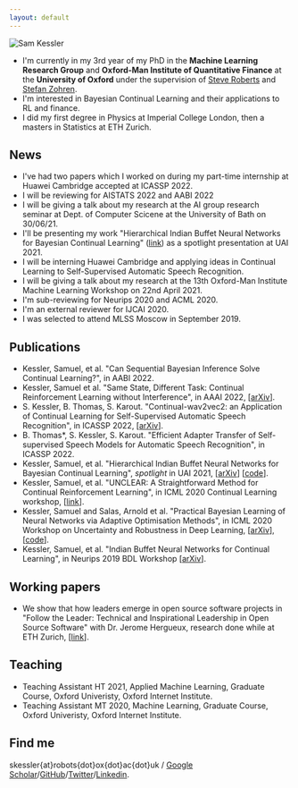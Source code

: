 ```yaml
---
layout: default
---
```


![Sam Kessler](https://raw.github.com/skezle/skezle.github.io/master/_assets/me.png "me")

* I'm currently in my 3rd year of my PhD in the **Machine Learning Research Group** and 
**Oxford-Man Institute of Quantitative Finance** at the **University of Oxford** under
 the supervision of [Steve Roberts](https://www.robots.ox.ac.uk/~sjrob/) and 
 [Stefan Zohren](http://www.oxford-man.ox.ac.uk/node/2430). 
* I'm interested in Bayesian Continual Learning and their
applications to RL and finance. 
* I did my first degree in Physics at Imperial College London, then a masters in 
Statistics at ETH Zurich.

## News
* I've had two papers which I worked on during my part-time internship at Huawei Cambridge accepted at ICASSP 2022.
* I will be reviewing for AISTATS 2022 and AABI 2022
* I will be giving a talk about my research at the AI group research seminar at Dept. of Computer Scicene at the University of Bath on 30/06/21.
* I'll be presenting my work "Hierarchical Indian Buffet Neural Networks for Bayesian Continual Learning" ([link](https://arxiv.org/abs/1912.02290)) as a spotlight presentation at UAI 2021.
* I will be interning Huawei Cambridge and applying ideas in Continual Learning to Self-Supervised Automatic Speech Recognition.
* I will be giving a talk about my research at the 13th Oxford-Man Institute Machine Learning Workshop on 22nd April 2021.
* I'm sub-reviewing for Neurips 2020 and ACML 2020.
* I'm an external reviewer for IJCAI 2020.
* I was selected to attend MLSS Moscow in September 2019.

## Publications
* Kessler, Samuel, et al. "Can Sequential Bayesian Inference Solve Continual Learning?", in AABI 2022.
* Kessler, Samuel et al. "Same State, Different Task: Continual Reinforcement Learning without Interference", in AAAI 2022, \[[arXiv](https://arxiv.org/abs/2106.02940)\].
* S. Kessler, B. Thomas, S. Karout. "Continual-wav2vec2: an Application of Continual Learning for Self-Supervised Automatic Speech Recognition", in ICASSP 2022, \[[arXiv](https://arxiv.org/abs/2107.13530)\].
* B. Thomas*, S. Kessler, S. Karout. "Efficient Adapter Transfer of Self-supervised Speech Models for Automatic Speech Recognition", in ICASSP 2022.
* Kessler, Samuel, et al. "Hierarchical Indian Buffet Neural Networks for Bayesian Continual Learning", *spotlight* in UAI 2021, \[[arXiv](https://arxiv.org/abs/1912.02290)\] \[[code](https://github.com/skezle/IBP_BNN)\].
* Kessler, Samuel, et al. "UNCLEAR: A Straightforward Method for Continual Reinforcement Learning", in ICML 2020 Continual Learning workshop, \[[link](https://drive.google.com/file/d/1GMTWC0C6jMTwtqZxoyq6a-VDxkrDCIHm/view)\].
* Kessler, Samuel and Salas, Arnold et al. "Practical Bayesian Learning of Neural Networks via Adaptive Optimisation Methods", in ICML 2020 Workshop on Uncertainty and Robustness in Deep Learning, \[[arXiv](https://arxiv.org/abs/1811.03679)\], \[[code](https://github.com/skezle/BADAM)\].
* Kessler, Samuel, et al. "Indian Buffet Neural Networks for Continual Learning", in Neurips 2019 BDL Workshop \[[arXiv](http://bayesiandeeplearning.org/2019/papers/63.pdf)\].

## Working papers
* We show that how leaders emerge in open source software projects in "Follow the Leader: Technical and Inspirational Leadership in Open Source Software" with Dr. Jerome Hergueux, research done while at ETH Zurich, \[[link](https://www.research-collection.ethz.ch/bitstream/handle/20.500.11850/463810/1/CLE_WP_2021_01.pdf)\].

## Teaching
*  Teaching Assistant HT 2021, Applied Machine Learning, Graduate Course, Oxford Univeristy, Oxford Internet Institute.
*  Teaching Assistant MT 2020, Machine Learning, Graduate Course, Oxford Univeristy, Oxford Internet Institute. 

## Find me
skessler{at}robots{dot}ox{dot}ac{dot}uk / [Google Scholar](https://scholar.google.co.uk/citations?hl=en&user=JmjQPXoAAAAJ)/[GitHub](http://github.com/skezle)/[Twitter](http://twitter.com/SamKezz)/[Linkedin](https://uk.linkedin.com/pub/samuel-kessler/39/aa2/79).

